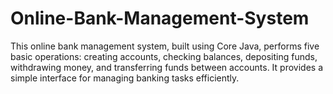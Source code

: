 # Online-Bank-Management-System
This online bank management system, built using Core Java, performs five basic operations: creating accounts, checking balances, depositing funds, withdrawing money, and transferring funds between accounts. It provides a simple interface for managing banking tasks efficiently.

